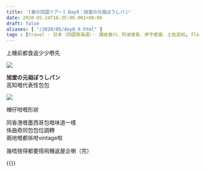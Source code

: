 ```yaml
---
title: '[食の四国ツアー] Day8：旭堂の元祖ぼうしパン'
date: 2020-05-24T16:35:00.001+08:00
draft: false
aliases: [ "/2020/05/day8_9.html" ]
tags : [travel - 日本（四国南海道）・ 讚岐香川、阿波徳島、伊予愛媛、土佐高知, flavor - 小食部]
---
```


上機前都食返少少嘢先  

![](/images/shikoku8k.jpg)

**旭堂の元祖ぼうしパン**  
高知嘅代表性包包  

![](/images/shikoku8k1.jpg)

帽仔咁嘅形狀

  

同香港嘅墨西哥包嘅味道一樣  
係曲奇同包包位調轉  
兩地嘅都係咁vintage啦  
  
  
幾唔捨得都要搭飛機返屋企喇（完）

  

{{<shikoku>}}
